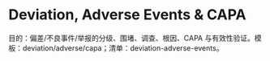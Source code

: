 # Deviation, Adverse Events & CAPA

目的：偏差/不良事件/举报的分级、围堵、调查、根因、CAPA 与有效性验证。模板：deviation/adverse/capa；清单：deviation-adverse-events。
